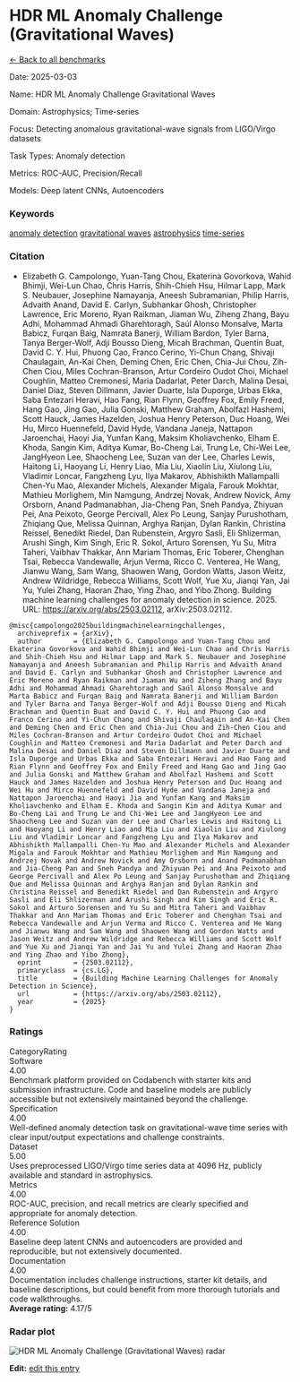 # HDR ML Anomaly Challenge (Gravitational Waves)

<p><a class="md-button back-link" href="../">← Back to all benchmarks</a></p>
<div class="info-block meta-block">
  <p class="meta-row"><span class="meta-label">Date</span><span class="meta-sep">:</span> <span class="meta-value">2025-03-03</span></p>
  <p class="meta-row"><span class="meta-label">Name</span><span class="meta-sep">:</span> <span class="meta-value">HDR ML Anomaly Challenge  Gravitational Waves</span></p>
  <p class="meta-row"><span class="meta-label">Domain</span><span class="meta-sep">:</span> <span class="meta-value">Astrophysics; Time-series</span></p>
  <p class="meta-row"><span class="meta-label">Focus</span><span class="meta-sep">:</span> <span class="meta-value">Detecting anomalous gravitational-wave signals from LIGO/Virgo datasets</span></p>
  <p class="meta-row"><span class="meta-label">Task Types</span><span class="meta-sep">:</span> <span class="meta-value">Anomaly detection</span></p>
  <p class="meta-row"><span class="meta-label">Metrics</span><span class="meta-sep">:</span> <span class="meta-value">ROC-AUC, Precision/Recall</span></p>
  <p class="meta-row"><span class="meta-label">Models</span><span class="meta-sep">:</span> <span class="meta-value">Deep latent CNNs, Autoencoders</span></p>
</div>
<h3>Keywords</h3>

<div class="chips"><a class="chip chip-link" href="../#kw=anomaly%20detection">anomaly detection</a> <a class="chip chip-link" href="../#kw=gravitational%20waves">gravitational waves</a> <a class="chip chip-link" href="../#kw=astrophysics">astrophysics</a> <a class="chip chip-link" href="../#kw=time-series">time-series</a> </div>
<h3>Citation</h3>

- Elizabeth G. Campolongo, Yuan-Tang Chou, Ekaterina Govorkova, Wahid Bhimji, Wei-Lun Chao, Chris Harris, Shih-Chieh Hsu, Hilmar Lapp, Mark S. Neubauer, Josephine Namayanja, Aneesh Subramanian, Philip Harris, Advaith Anand, David E. Carlyn, Subhankar Ghosh, Christopher Lawrence, Eric Moreno, Ryan Raikman, Jiaman Wu, Ziheng Zhang, Bayu Adhi, Mohammad Ahmadi Gharehtoragh, Saúl Alonso Monsalve, Marta Babicz, Furqan Baig, Namrata Banerji, William Bardon, Tyler Barna, Tanya Berger-Wolf, Adji Bousso Dieng, Micah Brachman, Quentin Buat, David C. Y. Hui, Phuong Cao, Franco Cerino, Yi-Chun Chang, Shivaji Chaulagain, An-Kai Chen, Deming Chen, Eric Chen, Chia-Jui Chou, Zih-Chen Ciou, Miles Cochran-Branson, Artur Cordeiro Oudot Choi, Michael Coughlin, Matteo Cremonesi, Maria Dadarlat, Peter Darch, Malina Desai, Daniel Diaz, Steven Dillmann, Javier Duarte, Isla Duporge, Urbas Ekka, Saba Entezari Heravi, Hao Fang, Rian Flynn, Geoffrey Fox, Emily Freed, Hang Gao, Jing Gao, Julia Gonski, Matthew Graham, Abolfazl Hashemi, Scott Hauck, James Hazelden, Joshua Henry Peterson, Duc Hoang, Wei Hu, Mirco Huennefeld, David Hyde, Vandana Janeja, Nattapon Jaroenchai, Haoyi Jia, Yunfan Kang, Maksim Kholiavchenko, Elham E. Khoda, Sangin Kim, Aditya Kumar, Bo-Cheng Lai, Trung Le, Chi-Wei Lee, JangHyeon Lee, Shaocheng Lee, Suzan van der Lee, Charles Lewis, Haitong Li, Haoyang Li, Henry Liao, Mia Liu, Xiaolin Liu, Xiulong Liu, Vladimir Loncar, Fangzheng Lyu, Ilya Makarov, Abhishikth Mallampalli Chen-Yu Mao, Alexander Michels, Alexander Migala, Farouk Mokhtar, Mathieu Morlighem, Min Namgung, Andrzej Novak, Andrew Novick, Amy Orsborn, Anand Padmanabhan, Jia-Cheng Pan, Sneh Pandya, Zhiyuan Pei, Ana Peixoto, George Percivall, Alex Po Leung, Sanjay Purushotham, Zhiqiang Que, Melissa Quinnan, Arghya Ranjan, Dylan Rankin, Christina Reissel, Benedikt Riedel, Dan Rubenstein, Argyro Sasli, Eli Shlizerman, Arushi Singh, Kim Singh, Eric R. Sokol, Arturo Sorensen, Yu Su, Mitra Taheri, Vaibhav Thakkar, Ann Mariam Thomas, Eric Toberer, Chenghan Tsai, Rebecca Vandewalle, Arjun Verma, Ricco C. Venterea, He Wang, Jianwu Wang, Sam Wang, Shaowen Wang, Gordon Watts, Jason Weitz, Andrew Wildridge, Rebecca Williams, Scott Wolf, Yue Xu, Jianqi Yan, Jai Yu, Yulei Zhang, Haoran Zhao, Ying Zhao, and Yibo Zhong. Building machine learning challenges for anomaly detection in science. 2025. URL: https://arxiv.org/abs/2503.02112, arXiv:2503.02112.

<pre><code class="language-bibtex">@misc{campolongo2025buildingmachinelearningchallenges,
  archiveprefix = {arXiv},
  author        = {Elizabeth G. Campolongo and Yuan-Tang Chou and Ekaterina Govorkova and Wahid Bhimji and Wei-Lun Chao and Chris Harris and Shih-Chieh Hsu and Hilmar Lapp and Mark S. Neubauer and Josephine Namayanja and Aneesh Subramanian and Philip Harris and Advaith Anand and David E. Carlyn and Subhankar Ghosh and Christopher Lawrence and Eric Moreno and Ryan Raikman and Jiaman Wu and Ziheng Zhang and Bayu Adhi and Mohammad Ahmadi Gharehtoragh and Saúl Alonso Monsalve and Marta Babicz and Furqan Baig and Namrata Banerji and William Bardon and Tyler Barna and Tanya Berger-Wolf and Adji Bousso Dieng and Micah Brachman and Quentin Buat and David C. Y. Hui and Phuong Cao and Franco Cerino and Yi-Chun Chang and Shivaji Chaulagain and An-Kai Chen and Deming Chen and Eric Chen and Chia-Jui Chou and Zih-Chen Ciou and Miles Cochran-Branson and Artur Cordeiro Oudot Choi and Michael Coughlin and Matteo Cremonesi and Maria Dadarlat and Peter Darch and Malina Desai and Daniel Diaz and Steven Dillmann and Javier Duarte and Isla Duporge and Urbas Ekka and Saba Entezari Heravi and Hao Fang and Rian Flynn and Geoffrey Fox and Emily Freed and Hang Gao and Jing Gao and Julia Gonski and Matthew Graham and Abolfazl Hashemi and Scott Hauck and James Hazelden and Joshua Henry Peterson and Duc Hoang and Wei Hu and Mirco Huennefeld and David Hyde and Vandana Janeja and Nattapon Jaroenchai and Haoyi Jia and Yunfan Kang and Maksim Kholiavchenko and Elham E. Khoda and Sangin Kim and Aditya Kumar and Bo-Cheng Lai and Trung Le and Chi-Wei Lee and JangHyeon Lee and Shaocheng Lee and Suzan van der Lee and Charles Lewis and Haitong Li and Haoyang Li and Henry Liao and Mia Liu and Xiaolin Liu and Xiulong Liu and Vladimir Loncar and Fangzheng Lyu and Ilya Makarov and Abhishikth Mallampalli Chen-Yu Mao and Alexander Michels and Alexander Migala and Farouk Mokhtar and Mathieu Morlighem and Min Namgung and Andrzej Novak and Andrew Novick and Amy Orsborn and Anand Padmanabhan and Jia-Cheng Pan and Sneh Pandya and Zhiyuan Pei and Ana Peixoto and George Percivall and Alex Po Leung and Sanjay Purushotham and Zhiqiang Que and Melissa Quinnan and Arghya Ranjan and Dylan Rankin and Christina Reissel and Benedikt Riedel and Dan Rubenstein and Argyro Sasli and Eli Shlizerman and Arushi Singh and Kim Singh and Eric R. Sokol and Arturo Sorensen and Yu Su and Mitra Taheri and Vaibhav Thakkar and Ann Mariam Thomas and Eric Toberer and Chenghan Tsai and Rebecca Vandewalle and Arjun Verma and Ricco C. Venterea and He Wang and Jianwu Wang and Sam Wang and Shaowen Wang and Gordon Watts and Jason Weitz and Andrew Wildridge and Rebecca Williams and Scott Wolf and Yue Xu and Jianqi Yan and Jai Yu and Yulei Zhang and Haoran Zhao and Ying Zhao and Yibo Zhong},
  eprint        = {2503.02112},
  primaryclass  = {cs.LG},
  title         = {Building Machine Learning Challenges for Anomaly Detection in Science},
  url           = {https://arxiv.org/abs/2503.02112},
  year          = {2025}
}</code></pre>
<h3>Ratings</h3>
<div class="ratings-grid">
  <div class="ratings-head ratings-cell"><span>Category</span><span>Rating</span></div>
  <div class="rating-item">  <div class="rating-cat">Software</div>  <div class="rating-badge">4.00</div>  <div class="rating-bar"><span style="width:80%"></span></div>  <div class="rating-reason">Benchmark platform provided on Codabench with starter kits and submission infrastructure.
Code and baseline models are publicly accessible but not extensively maintained beyond the challenge.
</div></div><div class="rating-item">  <div class="rating-cat">Specification</div>  <div class="rating-badge">4.00</div>  <div class="rating-bar"><span style="width:80%"></span></div>  <div class="rating-reason">Well-defined anomaly detection task on gravitational-wave time series with clear input/output
expectations and challenge constraints.
</div></div><div class="rating-item">  <div class="rating-cat">Dataset</div>  <div class="rating-badge">5.00</div>  <div class="rating-bar"><span style="width:100%"></span></div>  <div class="rating-reason">Uses preprocessed LIGO/Virgo time series data at 4096 Hz, publicly available and standard in astrophysics.
</div></div><div class="rating-item">  <div class="rating-cat">Metrics</div>  <div class="rating-badge">4.00</div>  <div class="rating-bar"><span style="width:80%"></span></div>  <div class="rating-reason">ROC-AUC, precision, and recall metrics are clearly specified and appropriate for anomaly detection.
</div></div><div class="rating-item">  <div class="rating-cat">Reference Solution</div>  <div class="rating-badge">4.00</div>  <div class="rating-bar"><span style="width:80%"></span></div>  <div class="rating-reason">Baseline deep latent CNNs and autoencoders are provided and reproducible, but not extensively documented.
</div></div><div class="rating-item">  <div class="rating-cat">Documentation</div>  <div class="rating-badge">4.00</div>  <div class="rating-bar"><span style="width:80%"></span></div>  <div class="rating-reason">Documentation includes challenge instructions, starter kit details, and baseline descriptions,
but could benefit from more thorough tutorials and code walkthroughs.
</div></div>
</div>
<div class="avg-rating">  <strong>Average rating:</strong> <span class="badge badge--ok badge--sm">4.17/5</span></div><h3>Radar plot</h3>

<div class="radar-wrap"><img class="radar-img" alt="HDR ML Anomaly Challenge (Gravitational Waves) radar" src="../../../tex/images/hdr_ml_anomaly_challenge_gravitational_waves_radar.png" /></div>

<p><strong>Edit:</strong> <a href="https://github.com/mlcommons-science/benchmark/tree/main/source">edit this entry</a></p>
